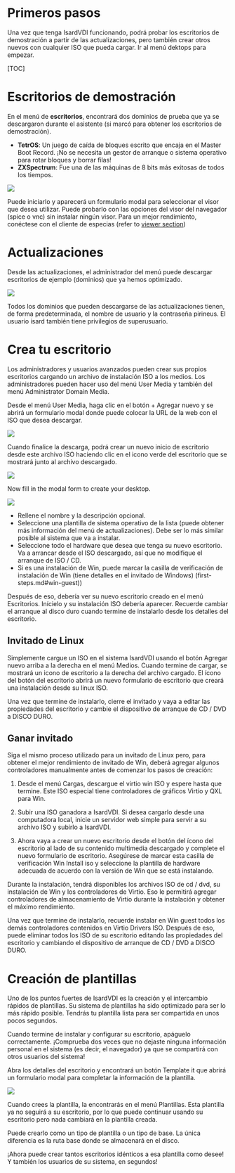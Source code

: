 <h1>Primeros pasos</h1>

Una vez que tenga IsardVDI funcionando, podrá probar los escritorios de demostración a partir de las actualizaciones, pero también crear otros nuevos con cualquier ISO que pueda cargar. Ir al menú dektops para empezar.

[TOC]

# Escritorios de demostración

En el menú de **escritorios**, encontrará dos dominios de prueba que ya se descargaron durante el asistente (si marcó para obtener los escritorios de demostración).

- **TetrOS**: Un juego de caída de bloques escrito que encaja en el Master Boot Record. ¡No se necesita un gestor de arranque o sistema operativo para rotar bloques y borrar filas!
- **ZXSpectrum**: Fue una de las máquinas de 8 bits más exitosas de todos los tiempos.

![](../images/first-steps/demo-desktops.png)

Puede iniciarlo y aparecerá un formulario modal para seleccionar el visor que desea utilizar. Puede probarlo con las opciones del visor del navegador (spice o vnc) sin instalar ningún visor. Para un mejor rendimiento, conéctese con el cliente de especias (refer to [viewer section](../user/desktops.md#connect-to-viewer))

# Actualizaciones

Desde las actualizaciones, el administrador del menú puede descargar escritorios de ejemplo (dominios) que ya hemos optimizado.

![](../images/first-steps/updates.png)

Todos los dominios que pueden descargarse de las actualizaciones tienen, de forma predeterminada, el nombre de usuario y la contraseña pirineus. El usuario isard también tiene privilegios de superusuario.

# Crea tu escritorio

Los administradores y usuarios avanzados pueden crear sus propios escritorios cargando un archivo de instalación ISO a los medios. Los administradores pueden hacer uso del menú User Media y también del menú Administrator Domain Media.


Desde el menú User Media, haga clic en el botón + Agregar nuevo y se abrirá un formulario modal donde puede colocar la URL de la web con el ISO que desea descargar.

![](../images/first-steps/media-upload.png)

Cuando finalice la descarga, podrá crear un nuevo inicio de escritorio desde este archivo ISO haciendo clic en el icono verde del escritorio que se mostrará junto al archivo descargado.

![](../images/first-steps/media-downloaded.png)

Now fill in the modal form to create your desktop.

![](../images/first-steps/create-desktop.png)

- Rellene el nombre y la descripción opcional.
- Seleccione una plantilla de sistema operativo de la lista (puede obtener más información del menú de actualizaciones). Debe ser lo más similar posible al sistema que va a instalar.
- Seleccione todo el hardware que desea que tenga su nuevo escritorio. Va a arrancar desde el ISO descargado, así que no modifique el arranque de ISO / CD.
- Si es una instalación de Win, puede marcar la casilla de verificación de instalación de Win (tiene detalles en el invitado de Windows) (first-steps.md#win-guest))

Después de eso, debería ver su nuevo escritorio creado en el menú Escritorios. Inícielo y su instalación ISO debería aparecer. Recuerde cambiar el arranque al disco duro cuando termine de instalarlo desde los detalles del escritorio.

## Invitado de Linux

Simplemente cargue un ISO en el sistema IsardVDI usando el botón Agregar nuevo arriba a la derecha en el menú Medios. Cuando termine de cargar, se mostrará un icono de escritorio a la derecha del archivo cargado. El ícono del botón del escritorio abrirá un nuevo formulario de escritorio que creará una instalación desde su linux ISO.

Una vez que termine de instalarlo, cierre el invitado y vaya a editar las propiedades del escritorio y cambie el dispositivo de arranque de CD / DVD a DISCO DURO.

## Ganar invitado

Siga el mismo proceso utilizado para un invitado de Linux pero, para obtener el mejor rendimiento de invitado de Win, deberá agregar algunos controladores manualmente antes de comenzar los pasos de creación:

1. Desde el menú Cargas, descargue el virtio win ISO y espere hasta que termine. Este ISO especial tiene controladores de gráficos Virtio y QXL para Win.

2. Subir una ISO ganadora a IsardVDI. Si desea cargarlo desde una computadora local, inicie un servidor web simple para servir a su archivo ISO y subirlo a IsardVDI.
3. Ahora vaya a crear un nuevo escritorio desde el botón del ícono del escritorio al lado de su contenido multimedia descargado y complete el nuevo formulario de escritorio. Asegúrese de marcar esta casilla de verificación Win Install iso y seleccione la plantilla de hardware adecuada de acuerdo con la versión de Win que se está instalando.

Durante la instalación, tendrá disponibles los archivos ISO de cd / dvd, su instalación de Win y los controladores de Virtio. Eso le permitirá agregar controladores de almacenamiento de Virtio durante la instalación y obtener el máximo rendimiento.

Una vez que termine de instalarlo, recuerde instalar en Win guest todos los demás controladores contenidos en Virtio Drivers ISO. Después de eso, puede eliminar todos los ISO de su escritorio editando las propiedades del escritorio y cambiando el dispositivo de arranque de CD / DVD a DISCO DURO.

# Creación de plantillas

Uno de los puntos fuertes de IsardVDI es la creación y el intercambio rápidos de plantillas. Su sistema de plantillas ha sido optimizado para ser lo más rápido posible. Tendrás tu plantilla lista para ser compartida en unos pocos segundos.

Cuando termine de instalar y configurar su escritorio, apáguelo correctamente. ¡Comprueba dos veces que no dejaste ninguna información personal en el sistema (es decir, el navegador) ya que se compartirá con otros usuarios del sistema!

Abra los detalles del escritorio y encontrará un botón Template it que abrirá un formulario modal para completar la información de la plantilla.

![](../images/first-steps/template-form.png)

Cuando crees la plantilla, la encontrarás en el menú Plantillas. Esta plantilla ya no seguirá a su escritorio, por lo que puede continuar usando su escritorio pero nada cambiará en la plantilla creada.

Puede crearlo como un tipo de plantilla o un tipo de base. La única diferencia es la ruta base donde se almacenará en el disco.

¡Ahora puede crear tantos escritorios idénticos a esa plantilla como desee! Y también los usuarios de su sistema, en segundos!
